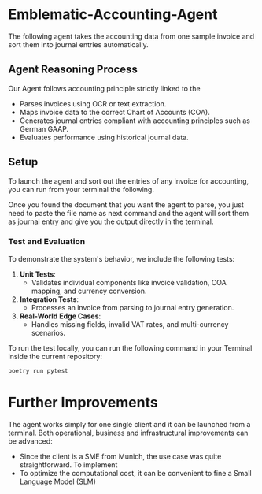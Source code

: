 # Emblematic-Accounting-Agent

The following agent takes the accounting data from one sample invoice and sort them into journal entries automatically. 

## Agent Reasoning Process

Our Agent follows accounting principle strictly linked to the 

- Parses invoices using OCR or text extraction.
- Maps invoice data to the correct Chart of Accounts (COA).
- Generates journal entries compliant with accounting principles such as German GAAP.
- Evaluates performance using historical journal data.

## Setup

To launch the agent and sort out the entries of any invoice for accounting, you can run from your terminal the following.

Once you found the document that you want the agent to parse, you just need to paste the file name as next command and the agent will sort them as journal entry and give you the output directly in the terminal. 

### Test and Evaluation

To demonstrate the system's behavior, we include the following tests:

1. **Unit Tests**:
   - Validates individual components like invoice validation, COA mapping, and currency conversion.
2. **Integration Tests**:
   - Processes an invoice from parsing to journal entry generation.
3. **Real-World Edge Cases**:
   - Handles missing fields, invalid VAT rates, and multi-currency scenarios.

To run the test locally, you can run the following command in your Terminal inside the current repository:

```bash
poetry run pytest
```

# Further Improvements

The agent works simply for one single client and it can be launched from a terminal. Both operational, business and infrastructural improvements can be advanced:

- Since the client is a SME from Munich, the use case was quite straightforward. To implement 
- To optimize the computational cost, it can be convenient to fine a Small Language Model (SLM) 


